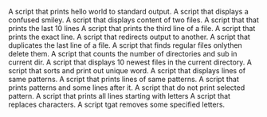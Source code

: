 A script that prints hello world to standard output.
A script that displays a confused smiley.
A script that displays content of two files.
A script that that prints the last 10 lines
A script that prints the third line of a file.
A script that prints the exact line.
A script that redirects output to another.
A script that duplicates the last line of a file.
A script that finds regular files onlythen delete them.
A script that counts the number of directories and sub in current dir.
A script that displays 10 newest files in the current directory.
A script that  sorts and  print out unique word.
A script that displays lines of same patterns.
A script that prints lines of same patterns.
A script that prints patterns and some lines after it.
A script that do not print selected pattern.
A script that prints all lines starting with letters
A script that replaces characters.
A script tgat removes some specified letters.
